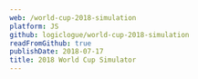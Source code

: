 ```yaml
---
web: /world-cup-2018-simulation
platform: JS
github: logiclogue/world-cup-2018-simulation
readFromGithub: true
publishDate: 2018-07-17
title: 2018 World Cup Simulator
---
```

